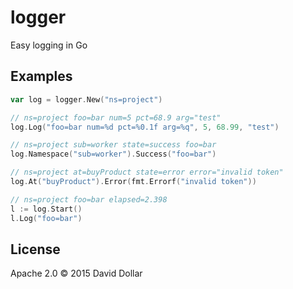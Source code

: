 # logger

Easy logging in Go

## Examples

```go
var log = logger.New("ns=project")

// ns=project foo=bar num=5 pct=68.9 arg="test"
log.Log("foo=bar num=%d pct=%0.1f arg=%q", 5, 68.99, "test")

// ns=project sub=worker state=success foo=bar
log.Namespace("sub=worker").Success("foo=bar")

// ns=project at=buyProduct state=error error="invalid token"
log.At("buyProduct").Error(fmt.Errorf("invalid token"))

// ns=project foo=bar elapsed=2.398
l := log.Start()
l.Log("foo=bar")
```

## License

Apache 2.0 &copy; 2015 David Dollar
